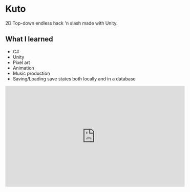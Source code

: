 # Kuto
2D Top-down endless hack 'n slash made with Unity.

## What I learned
* C#
* Unity
* Pixel art
* Animation
* Music production
* Saving/Loading save states both locally and in a database


<iframe width="560" height="315" src="https://itch.io/embed/334311" frameborder="0" allowfullscreen></iframe>
